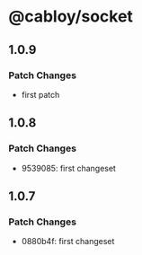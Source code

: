 # @cabloy/socket

## 1.0.9

### Patch Changes

- first patch

## 1.0.8

### Patch Changes

- 9539085: first changeset

## 1.0.7

### Patch Changes

- 0880b4f: first changeset
